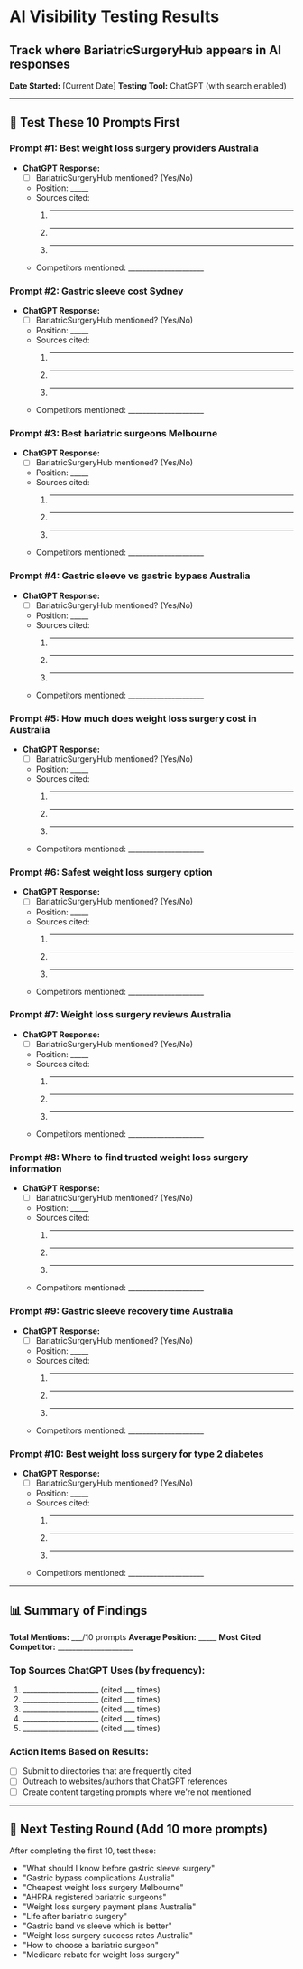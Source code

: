 # AI Visibility Testing Results
## Track where BariatricSurgeryHub appears in AI responses

**Date Started:** [Current Date]
**Testing Tool:** ChatGPT (with search enabled)

---

## 🎯 Test These 10 Prompts First

### **Prompt #1: Best weight loss surgery providers Australia**
- **ChatGPT Response:**
  - [ ] BariatricSurgeryHub mentioned? (Yes/No)
  - Position: _____
  - Sources cited:
    1. _____________________
    2. _____________________
    3. _____________________
  - Competitors mentioned: _____________________

### **Prompt #2: Gastric sleeve cost Sydney**
- **ChatGPT Response:**
  - [ ] BariatricSurgeryHub mentioned? (Yes/No)
  - Position: _____
  - Sources cited:
    1. _____________________
    2. _____________________
    3. _____________________
  - Competitors mentioned: _____________________

### **Prompt #3: Best bariatric surgeons Melbourne**
- **ChatGPT Response:**
  - [ ] BariatricSurgeryHub mentioned? (Yes/No)
  - Position: _____
  - Sources cited:
    1. _____________________
    2. _____________________
    3. _____________________
  - Competitors mentioned: _____________________

### **Prompt #4: Gastric sleeve vs gastric bypass Australia**
- **ChatGPT Response:**
  - [ ] BariatricSurgeryHub mentioned? (Yes/No)
  - Position: _____
  - Sources cited:
    1. _____________________
    2. _____________________
    3. _____________________
  - Competitors mentioned: _____________________

### **Prompt #5: How much does weight loss surgery cost in Australia**
- **ChatGPT Response:**
  - [ ] BariatricSurgeryHub mentioned? (Yes/No)
  - Position: _____
  - Sources cited:
    1. _____________________
    2. _____________________
    3. _____________________
  - Competitors mentioned: _____________________

### **Prompt #6: Safest weight loss surgery option**
- **ChatGPT Response:**
  - [ ] BariatricSurgeryHub mentioned? (Yes/No)
  - Position: _____
  - Sources cited:
    1. _____________________
    2. _____________________
    3. _____________________
  - Competitors mentioned: _____________________

### **Prompt #7: Weight loss surgery reviews Australia**
- **ChatGPT Response:**
  - [ ] BariatricSurgeryHub mentioned? (Yes/No)
  - Position: _____
  - Sources cited:
    1. _____________________
    2. _____________________
    3. _____________________
  - Competitors mentioned: _____________________

### **Prompt #8: Where to find trusted weight loss surgery information**
- **ChatGPT Response:**
  - [ ] BariatricSurgeryHub mentioned? (Yes/No)
  - Position: _____
  - Sources cited:
    1. _____________________
    2. _____________________
    3. _____________________
  - Competitors mentioned: _____________________

### **Prompt #9: Gastric sleeve recovery time Australia**
- **ChatGPT Response:**
  - [ ] BariatricSurgeryHub mentioned? (Yes/No)
  - Position: _____
  - Sources cited:
    1. _____________________
    2. _____________________
    3. _____________________
  - Competitors mentioned: _____________________

### **Prompt #10: Best weight loss surgery for type 2 diabetes**
- **ChatGPT Response:**
  - [ ] BariatricSurgeryHub mentioned? (Yes/No)
  - Position: _____
  - Sources cited:
    1. _____________________
    2. _____________________
    3. _____________________
  - Competitors mentioned: _____________________

---

## 📊 Summary of Findings

**Total Mentions:** ___/10 prompts
**Average Position:** _____
**Most Cited Competitor:** _____________________

### **Top Sources ChatGPT Uses (by frequency):**
1. _____________________ (cited ___ times)
2. _____________________ (cited ___ times)
3. _____________________ (cited ___ times)
4. _____________________ (cited ___ times)
5. _____________________ (cited ___ times)

### **Action Items Based on Results:**
- [ ] Submit to directories that are frequently cited
- [ ] Outreach to websites/authors that ChatGPT references
- [ ] Create content targeting prompts where we're not mentioned

---

## 🎯 Next Testing Round (Add 10 more prompts)

After completing the first 10, test these:
- "What should I know before gastric sleeve surgery"
- "Gastric bypass complications Australia"
- "Cheapest weight loss surgery Melbourne"
- "AHPRA registered bariatric surgeons"
- "Weight loss surgery payment plans Australia"
- "Life after bariatric surgery"
- "Gastric band vs sleeve which is better"
- "Weight loss surgery success rates Australia"
- "How to choose a bariatric surgeon"
- "Medicare rebate for weight loss surgery"
